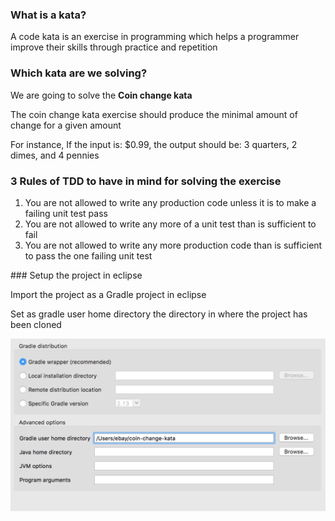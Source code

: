 ### What is a kata?

A code kata is an exercise in programming which helps a programmer improve their skills through practice and repetition

### Which kata are we solving?

We are going to solve the **Coin change kata**

The coin change kata exercise should produce the minimal amount of change for a given amount

For instance, If the input is: $0.99, the output should be: 3 quarters, 2 dimes, and 4 pennies

### 3 Rules of TDD to have in mind for solving the exercise

1. You are not allowed to write any production code unless it is to make a failing unit test pass
2. You are not allowed to write any more of a unit test than is sufficient to fail
3. You are not allowed to write any more production code than is sufficient to pass the one failing unit test

### Setup the project in eclipse

Import the project as a Gradle project in eclipse

Set as gradle user home directory the directory in where the project has been cloned

![Configuration](https://github.com/doktor500/coin-change-kata/blob/master/config.png)
